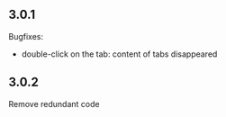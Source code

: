 ## 3.0.1

Bugfixes:
- double-click on the tab: content of tabs disappeared

## 3.0.2

Remove redundant code
